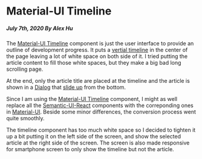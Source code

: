 # Material-UI Timeline
##### July 7th, 2020 By Alex Hu

The [Material-UI Timeline](https://material-ui.com/components/timeline/) component is just the
user interface to provide an outline of development progress. It puts a
[vertial timeline](https://uicookies.com/vertical-timeline/) in the center of the page
leaving a lot of white space on both side of it. I tried putting the article content
to fill those white spaces, but they make a big bad long scrolling page.

At the end, only the article title are placed at the timeline and the article is shown in a
[Dialog](https://material-ui.com/components/dialogs/) that
[slide up](https://material-ui.com/components/dialogs/#transitions) from the bottom.

Since I am using the [Material-UI Timeline](https://material-ui.com/components/timeline/) component,
I might as well replace all the [Semantic-UI-React](https://react.semantic-ui.com/) components with
the correponding ones in [Material-UI](https://material-ui.com/). Beside some minor differences,
the conversion process went quite smoothly.

The timeline component has too much white space so I decided to tighten it up a bit putting it on
the left side of the screen, and show the selected article at the right side of the screen.
The screen is also made responsive for smartphone screen to only show the timeline but not the article.
